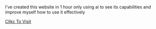 I've created this website in 1 hour only using ai to see its capabilities and improve myself how to use it effectively 

<a href="https://kutaykoray.github.io/filmGezgini/" >Clikc To Visit</a>
